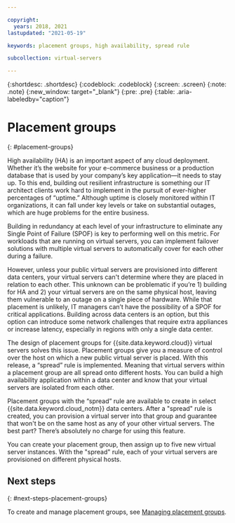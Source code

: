 ```yaml
---

copyright:
  years: 2018, 2021
lastupdated: "2021-05-19"

keywords: placement groups, high availability, spread rule

subcollection: virtual-servers

---
```


{:shortdesc: .shortdesc}
{:codeblock: .codeblock}
{:screen: .screen}
{:note: .note}
{:new_window: target="_blank"}
{:pre: .pre}
{:table: .aria-labeledby="caption"}


# Placement groups
{: #placement-groups}

High availability (HA) is an important aspect of any cloud deployment. Whether it’s the website for your e-commerce business or a production database that is used by your company’s key application—it needs to stay up. To this end, building out resilient infrastructure is something our IT architect clients work hard to implement in the pursuit of ever-higher percentages of “uptime.” Although uptime is closely monitored within IT organizations, it can fall under key levels or take on substantial outages, which are huge problems for the entire business.

Building in redundancy at each level of your infrastructure to eliminate any Single Point of Failure (SPOF) is key to performing well on this metric. For workloads that are running on virtual servers, you can implement failover solutions with multiple virtual servers to automatically cover for each other during a failure.

However, unless your public virtual servers are provisioned into different data centers, your virtual servers can't determine where they are placed in relation to each other. This unknown can be problematic if you’re 1) building for HA and 2) your virtual servers are on the same physical host, leaving them vulnerable to an outage on a single piece of hardware. While that placement is unlikely, IT managers can’t have the possibility of a SPOF for critical applications. Building across data centers is an option, but this option can introduce some network challenges that require extra appliances or increase latency, especially in regions with only a single data center.

The design of placement groups for {{site.data.keyword.cloud}} virtual servers solves this issue. Placement groups give you a measure of control over the host on which a new public virtual server is placed. With this release, a “spread” rule is implemented. Meaning that virtual servers within a placement group are all spread onto different hosts. You can build a high availability application within a data center and know that your virtual servers are isolated from each other.

Placement groups with the “spread” rule are available to create in select {{site.data.keyword.cloud_notm}} data centers. After a "spread" rule is created, you can provision a virtual server into that group and guarantee that won't be on the same host as any of your other virtual servers. The best part? There’s absolutely no charge for using this feature.

You can create your placement group, then assign up to five new virtual server instances. With the "spread" rule, each of your virtual servers are provisioned on different physical hosts.

## Next steps
{: #next-steps-placement-groups}

To create and manage placement groups, see [Managing placement groups](/docs/virtual-servers?topic=virtual-servers-vsi_managing_placegroup#vsi_managing_placegroup).
